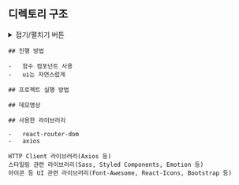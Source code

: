 ## 디렉토리 구조

<details>
<summary>접기/펼치기 버튼</summary>
<div markdown="1">
```
src
├── apis
│     └── axios
├── components
│   ├── axios
│   ├── test
│   └── validation
├── hooks
├── pages
│   ├── LoginPage
│   ├── MainPage
│   └── SignupPage
├── App.js
├── App.css
├── index.js
└── ...etc
```
</div>
</details>

```
## 진행 방법

-   함수 컴포넌트 사용
-   ui는 자연스럽게

## 프로젝트 실행 방법

## 데모영상

## 사용한 라이브러리

-   react-router-dom
-   axios

HTTP Client 라이브러리(Axios 등)
스타일링 관련 라이브러리(Sass, Styled Components, Emotion 등)
아이콘 등 UI 관련 라이브러리(Font-Awesome, React-Icons, Bootstrap 등)
```
